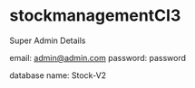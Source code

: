 # stockmanagementCI3

Super Admin Details

email: admin@admin.com
password: password

database name: Stock-V2
